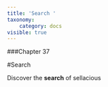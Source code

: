 ```yaml
---
title: 'Search '
taxonomy:
    category: docs
visible: true
---
```


###Chapter 37

#Search 

Discover the **search** of sellacious 